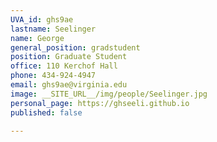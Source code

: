 ```yaml
---
UVA_id: ghs9ae
lastname: Seelinger
name: George
general_position: gradstudent
position: Graduate Student
office: 110 Kerchof Hall
phone: 434-924-4947
email: ghs9ae@virginia.edu
image: __SITE_URL__/img/people/Seelinger.jpg
personal_page: https://ghseeli.github.io
published: false

---
```

